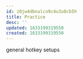 ```yaml
---
id: z0jw4dbnulco9c4u3u0cb5h
title: Practice
desc: ''
updated: 1633199319550
created: 1633199319550
---
```


general hotkey setups

